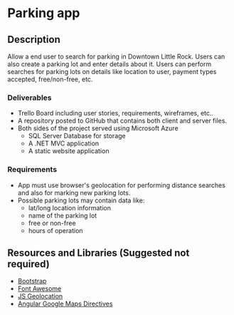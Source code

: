 # Parking app

## Description

Allow a end user to search for parking in Downtown Little Rock. Users can also create a parking lot and enter details about it. Users can perform searches for parking lots on details like location to user, payment types accepted, free/non-free, etc.

### Deliverables

* Trello Board including user stories, requirements, wireframes, etc..
* A repository posted to GitHub that contains both client and server files.
* Both sides of the project served using Microsoft Azure
    * SQL Server Database for storage
    * A .NET MVC application
    * A static website application

### Requirements

* App must use browser's geolocation for performing distance searches and also for marking new parking lots.
* Possible parking lots may contain data like:
    * lat/long location information
    * name of the parking lot
    * free or non-free
    * hours of operation

## Resources and Libraries (Suggested not required)

* [Bootstrap](http://www.getbootstrap.com)
* [Font Awesome](http://fortawesome.github.io/Font-Awesome/)
* [JS Geolocation](https://developer.mozilla.org/en-US/docs/Web/API/Geolocation/Using_geolocation)
* [Angular Google Maps Directives](https://ngmap.github.io/)
